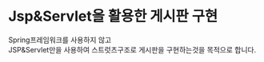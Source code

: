 # Jsp&Servlet을 활용한 게시판 구현
Spring프레임워크를 사용하지 않고<br>
JSP&Servlet만을 사용하여 스트럿츠구조로 게시판을 구현하는것을 목적으로 합니다.
